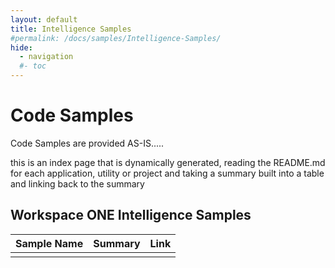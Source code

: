 ```yaml
---
layout: default
title: Intelligence Samples
#permalink: /docs/samples/Intelligence-Samples/
hide:
  - navigation
  #- toc
---
```


# Code Samples

Code Samples are provided AS-IS.....

this is an index page that is dynamically generated, reading the README.md for each application, utility or project and taking a summary built into a table and linking back to the summary



## Workspace ONE Intelligence Samples
| Sample Name | Summary | Link |
| --- | --- | ---:|
|  |  |  |

